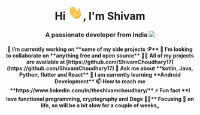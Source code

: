 
<h1 align="center">Hi <img src="https://raw.githubusercontent.com/ABSphreak/ABSphreak/master/gifs/Hi.gif" width="40px" />, I'm Shivam</h1>
<h3 align="center">A passionate developer from India <img src="https://media.giphy.com/media/z5i7CdtKqVotB9mz7h/giphy.gif" width="30"> </h3>

<!-- <p align="left"> <img src="https://komarev.com/ghpvc/?username=gargakshit" alt="gargakshit" /> </p> -->
<h4 align="center">
 🔭 I’m currently working on **some of my side projects :P**
 👯 I’m looking to collaborate on **anything free and open source**
 👨‍💻 All of my projects are available at [https://github.com/ShivamChoudhary17](https://github.com/ShivamChoudhary17)
 💬 Ask me about **kotlin, Java, Python, flutter and React**
 🧠 I am currently learning **Android Development**
 📫 How to reach me **https://www.linkedin.com/in/theshivamchoudhary/**
 ⚡ Fun fact **I love functional programming, cryptography and Dogs 🐱‍💻**
  Focusing 🎯 on life, so will be a bit slow for a couple of weeks_
</h4>

